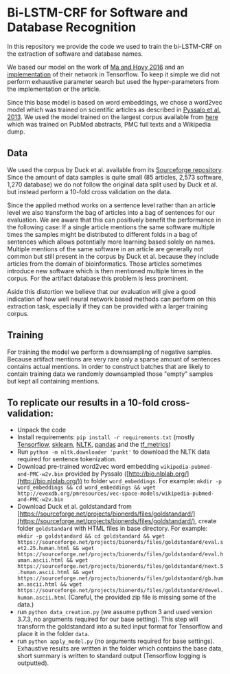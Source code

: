 # Bi-LSTM-CRF for Software and Database Recognition

In this repository we provide the code we used to train the bi-LSTM-CRF on the extraction of software and database names.

We based our model on the work of [Ma and Hovy 2016](https://arxiv.org/pdf/1603.01354.pdf) and an [implementation](https://github.com/guillaumegenthial/sequence_tagging) of their network in Tensorflow.
To keep it simple we did not perform exhaustive parameter search but used the hyper-parameters from the implementation or the article. 

Since this base model is based on word embeddings, we chose a word2vec model which was trained on scientific articles as described in [Pyssalo et al. 2013](http://bio.nlplab.org/pdf/pyysalo13literature.pdf).
We used the model trained on the largest corpus available from [here](http://bio.nlplab.org/) which was trained on PubMed abstracts, PMC full texts and a Wikipedia dump. 

## Data 
We used the corpus by Duck et al. available from its [Sourceforge repository](https://sourceforge.net/projects/bionerds/files/). 
Since the amount of data samples is quite small (85 articles, 2,573 software, 1,270 database) we do not follow the original data split used by Duck et al. but instead perform a 10-fold cross validation on the data. 

Since the applied method works on a sentence level rather than an article level we also transform the bag of articles into a bag of sentences for our evaluation.
We are aware that this can positively benefit the performance in the following case:
If a single article mentions the same software multiple times the samples might be distributed to different folds in a bag of sentences which allows potentially more learning based solely on names. 
Multiple mentions of the same software in an article are generally not common but still present in the corpus by Duck et al. because they include articles from the domain of bioinformatics. 
Those articles sometimes introduce new software which is then mentioned multiple times in the corpus. 
For the artifact database this problem is less prominent.

Aside this distortion we believe that our evaluation will give a good indication of how well neural network based methods can perform on this extraction task, especially if they can be provided with a larger training corpus.  

## Training
For training the model we perform a downsampling of negative samples.
Because artifact mentions are very rare only a sparse amount of sentences contains actual mentions.
In order to construct batches that are likely to contain training data we randomly downsampled those "empty" samples but kept all containing mentions.

## To replicate our results in a 10-fold cross-validation: 
- Unpack the code 
- Install requirements: `pip install -r requirements.txt` (mostly [Tensorflow](https://www.tensorflow.org/), [sklearn](https://scikit-learn.org/stable/), [NLTK](https://www.nltk.org/), [pandas](https://pandas.pydata.org/) and the [tf_metrics](https://github.com/guillaumegenthial/tf_metrics))
- Run `python -m nltk.downloader 'punkt'` to download the NLTK data required for sentence tokenization.
- Download pre-trained word2vec word embedding `wikipedia-pubmed-and-PMC-w2v.bin` provided by Pyssalo ([http://bio.nlplab.org/](http://bio.nlplab.org/)) to folder `word_embeddings`. For example: `mkdir -p word_embeddings && cd word_embeddings && wget http://evexdb.org/pmresources/vec-space-models/wikipedia-pubmed-and-PMC-w2v.bin`
- Download Duck et al. goldstandard from [https://sourceforge.net/projects/bionerds/files/goldstandard/](https://sourceforge.net/projects/bionerds/files/goldstandard/), create folder `goldstandard` with HTML files in base directory. For example: `mkdir -p goldstandard && cd goldstandard && wget https://sourceforge.net/projects/bionerds/files/goldstandard/eval.set2.25.human.html && wget https://sourceforge.net/projects/bionerds/files/goldstandard/eval.human.ascii.html && wget https://sourceforge.net/projects/bionerds/files/goldstandard/next.5.human.ascii.html && wget https://sourceforge.net/projects/bionerds/files/goldstandard/gb.human.ascii.html && wget https://sourceforge.net/projects/bionerds/files/goldstandard/devel.human.ascii.html` (Careful, the provided zip file is missing some of the data.)
- run `python data_creation.py` (we assume python 3 and used version 3.7.3, no arguments required for our base setting). This step will transform the goldstandard into a suited input format for Tensorflow and place it in the folder `data`.
- run `python apply_model.py` (no arguments required for base settings). Exhaustive results are written in the folder which contains the base data, short summary is written to standard output (Tensorflow logging is outputted).
